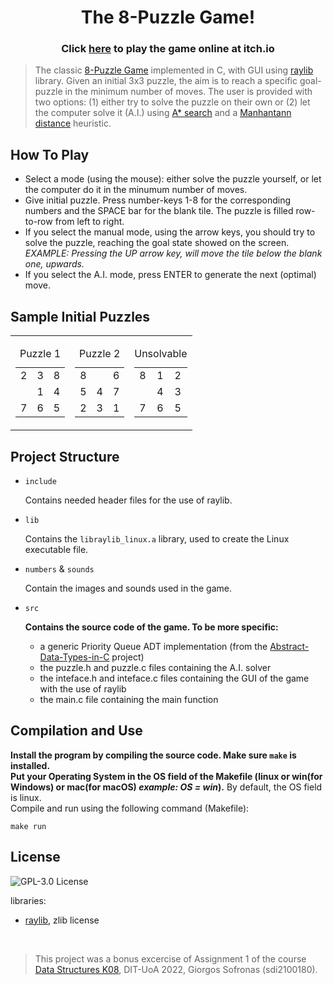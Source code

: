<h1 align="center">The 8-Puzzle Game!</h1> 

<h3 align="center">Click <a href="https://giorgos-sofronas.itch.io/8-puzzle-game" target="_blank">here</a> to play the game online at itch.io</h3>

>The classic [8-Puzzle Game](https://en.wikipedia.org/wiki/15_puzzle) implemented in C, with GUI using [raylib](https://www.raylib.com/) library.
Given an initial 3x3 puzzle, the aim is to reach a specific goal-puzzle in the minimum number of moves. The user is provided with two options: (1) either try to solve the puzzle on their own or (2) let the computer solve it (A.I.) using [A* search](https://en.wikipedia.org/wiki/A*_search_algorithm#:~:text=*%2Dlike%20algorithm.-,Description,shortest%20time%2C%20etc.) and a [Manhantann distance](https://en.wikipedia.org/wiki/Taxicab_geometry) heuristic.

## How To Play
- Select a mode (using the mouse): either solve the puzzle yourself, or let the computer do it in the minumum number of moves.
- Give initial puzzle. Press number-keys 1-8 for the corresponding numbers and the SPACE bar for the blank tile. The puzzle is filled row-to-row from left to right.
- If you select the manual mode, using the arrow keys, you should try to solve the puzzle, reaching the goal state showed on the screen. *EXAMPLE: Pressing the UP arrow key, will move the tile below the blank one, upwards.*
- If you select the A.I. mode, press ENTER to generate the next (optimal) move.

## Sample Initial Puzzles
<table>
  <tr>
    <td>
      <table>
        <caption>Puzzle 1</caption>
        <tr>
          <td>2</td>
          <td>3</td>
          <td>8</td>
        </tr>
        <tr>
          <td> </td>
          <td>1</td>
          <td>4</td>
        </tr>
        <tr>
          <td>7</td>
          <td>6</td>
          <td>5</td>
        </tr>
      </table>
    </td>
    <td>
      <table>
        <caption>Puzzle 2</caption>
        <tr>
          <td>8</td>
          <td> </td>
          <td>6</td>
        </tr>
        <tr>
          <td>5</td>
          <td>4</td>
          <td>7</td>
        </tr>
        <tr>
          <td>2</td>
          <td>3</td>
          <td>1</td>
        </tr>
      </table>
    </td>
    <td>
      <table>
        <caption>Unsolvable</caption>
        <tr>
          <td>8</td>
          <td>1</td>
          <td>2</td>
        </tr>
        <tr>
          <td> </td>
          <td>4</td>
          <td>3</td>
        </tr>
        <tr>
          <td>7</td>
          <td>6</td>
          <td>5</td>
        </tr>
      </table>
    </td>
  </tr>
</table>

## Project Structure 

- `include`

  Contains needed header files for the use of raylib. 
  
- `lib`
  
  Contains the `libraylib_linux.a` library, used to create the Linux executable file.
  
- `numbers` & `sounds`
  
  Contain the images and sounds used in the game.
  
- `src`

  **Contains the source code of the game. To be more specific:**
    - a generic Priority Queue ADT implementation (from the [Abstract-Data-Types-in-C](https://github.com/sdi2100180/Abstract-Data-Types-in-C) project)
    - the puzzle.h and puzzle.c files containing the A.I. solver
    - the inteface.h and inteface.c files containing the GUI of the game with the use of raylib
    - the main.c file containing the main function
    
 ## Compilation and Use
**Install the program by compiling the source code. Make sure `make` is installed. <br>Put your Operating System in the OS field of the Makefile (linux or win(for Windows) or mac(for macOS) *example: OS = win*).** By default, the OS field is linux.
<br>
Compile and run using the following command (Makefile):
```
make run
```
## License
<a href="https://opensource.org/licenses/GPL-3.0" target="_blank"><img alt="GPL-3.0 License" align="left" src="https://img.shields.io/github/license/sdi2100180/8-Puzzle-Game-GUI?style=for-the-badge"></a></br>

libraries:
+ [raylib](https://github.com/raysan5/raylib/blob/be7f717a24e72e0bc84389491a063de65c106048/LICENSE), zlib license

</br>

> This project was a bonus excercise of Assignment 1 of the course<br> [Data Structures K08](https://www.di.uoa.gr/sites/default/files/undergraduate_courses_files/DIT_PPS_K08-DataStructures.pdf), DIT-UoA 2022,
Giorgos Sofronas (sdi2100180).
